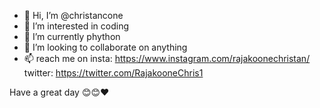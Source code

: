 - 👋 Hi, I’m @christancone
- 👀 I’m interested in coding
- 🌱 I’m currently phython
- 💞️ I’m looking to collaborate on anything
- 📫 reach me on insta: https://www.instagram.com/rajakoonechristan/
                twitter: https://twitter.com/RajakooneChris1

Have a great day 😊😊❤
